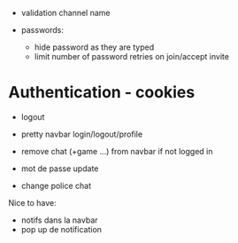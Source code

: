 - validation channel name

- passwords:
  - hide password as they are typed
  - limit number of password retries on join/accept invite

# Authentication - cookies

- logout
- pretty navbar login/logout/profile
- remove chat (+game ...) from navbar if not logged in

- mot de passe update
- change police chat

Nice to have:

- notifs dans la navbar
- pop up de notification
